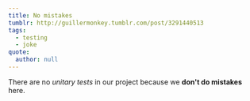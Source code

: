 ```yaml
---
title: No mistakes
tumblr: http://guillermonkey.tumblr.com/post/3291440513
tags:
  - testing
  - joke
quote:
  author: null
---
```


There are no *unitary tests* in our project because we **don't do mistakes** here.
